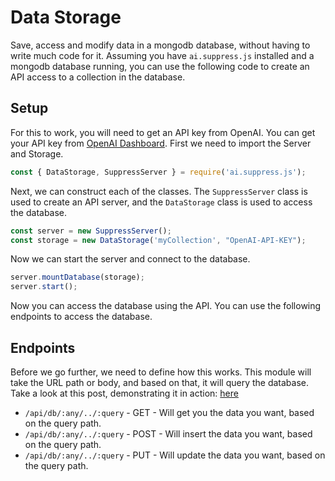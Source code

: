 # Data Storage
Save, access and modify data in a mongodb database, without having to write much code for it. Assuming you have `ai.suppress.js` installed and a mongodb database running, you can use the following code to create an API access to a collection in the database.

## Setup
For this to work, you will need to get an API key from OpenAI. You can get your API key from [OpenAI Dashboard](https://beta.openai.com/account/api-keys). First we need to import the Server and Storage.

```js
const { DataStorage, SuppressServer } = require('ai.suppress.js');
```

Next, we can construct each of the classes. The `SuppressServer` class is used to create an API server, and the `DataStorage` class is used to access the database.

```js
const server = new SuppressServer();
const storage = new DataStorage('myCollection', "OpenAI-API-KEY");
```

Now we can start the server and connect to the database.

```js
server.mountDatabase(storage);
server.start();
```

Now you can access the database using the API. You can use the following endpoints to access the database.

## Endpoints

Before we go further, we need to define how this works. This module will take the URL path or body, and based on that, it will query the database.
Take a look at this post, demonstrating it in action: [here](https://www.linkedin.com/posts/daniel-rosel_what-good-is-an-ai-run-server-without-a-database-activity-7025131732374827008-uw9v?utm_source=share&utm_medium=member_desktop)


* `/api/db/:any/../:query` - GET - Will get you the data you want, based on the query path.
* `/api/db/:any/../:query` - POST - Will insert the data you want, based on the query path.
* `/api/db/:any/../:query` - PUT - Will update the data you want, based on the query path.
